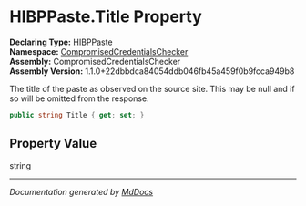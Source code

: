 ﻿<!--  
  <auto-generated>   
    The contents of this file were generated by a tool.  
    Changes to this file may be list if the file is regenerated  
  </auto-generated>   
-->

# HIBPPaste.Title Property

**Declaring Type:** [HIBPPaste](../index.md)  
**Namespace:** [CompromisedCredentialsChecker](../../index.md)  
**Assembly:** CompromisedCredentialsChecker  
**Assembly Version:** 1.1.0+22dbbdca84054ddb046fb45a459f0b9fcca949b8

The title of the paste as observed on the source site. This may be null and if so will be omitted from the response.

```csharp
public string Title { get; set; }
```

## Property Value

string

___

*Documentation generated by [MdDocs](https://github.com/ap0llo/mddocs)*
